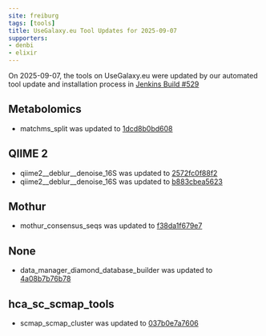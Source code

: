 ```yaml
---
site: freiburg
tags: [tools]
title: UseGalaxy.eu Tool Updates for 2025-09-07
supporters:
- denbi
- elixir
---
```


On 2025-09-07, the tools on UseGalaxy.eu were updated by our automated tool update and installation process in [Jenkins Build #529](https://build.galaxyproject.eu/job/usegalaxy-eu/job/install-tools/#529/)


## Metabolomics

- matchms_split was updated to [1dcd8b0bd608](https://toolshed.g2.bx.psu.edu/view/recetox/matchms_split/1dcd8b0bd608)

## QIIME 2

- qiime2__deblur__denoise_16S was updated to [2572fc0f88f2](https://toolshed.g2.bx.psu.edu/view/q2d2/qiime2__deblur__denoise_16S/2572fc0f88f2)
- qiime2__deblur__denoise_16S was updated to [b883cbea5623](https://toolshed.g2.bx.psu.edu/view/q2d2/qiime2__deblur__denoise_16S/b883cbea5623)

## Mothur

- mothur_consensus_seqs was updated to [f38da1f679e7](https://toolshed.g2.bx.psu.edu/view/iuc/mothur_consensus_seqs/f38da1f679e7)

## None

- data_manager_diamond_database_builder was updated to [4a08b7b76b78](https://toolshed.g2.bx.psu.edu/view/iuc/data_manager_diamond_database_builder/4a08b7b76b78)

## hca_sc_scmap_tools

- scmap_scmap_cluster was updated to [037b0e7a7606](https://toolshed.g2.bx.psu.edu/view/ebi-gxa/scmap_scmap_cluster/037b0e7a7606)

